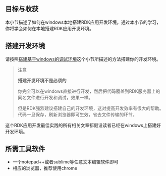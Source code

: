## 目标与收获

本小节描述了如何在windows本地搭建RDK应用开发环境。通过本小节的学习，你将学会如何在本地搭建RDK应用开发环境。


## 搭建开发环境

请按照[搭建基于windows的调试环境](/rdk_server/doc/manual.html#make-dev-env)这个小节所描述的方法搭建你的开发环境。

> 注意
> 
> **搭建开发环境不是必须的**
> 
> 你完全可以在windows直接进行开发，然后把代码覆盖到RDK服务器上的同名文件进行开发和调试，效果一样。
> 
> 但是RDK强烈建议搭建自己的开发环境，这对提高开发效率有很大的帮助。代码一旦保存，刷新浏览器即可生效，省去文件传输的环节。

这个RDK应用开发最佳实践的所有相关文章都假设读者已经在windows上搭建好开发环境。

## 所需工具软件

- 一个notepad++或者sublime等任意文本编辑软件即可
- 相应的浏览器，推荐使用chrome





<div title="第1步 搭建开发环境 - RDK应用开发最佳实践" id="__hidden__">
<script src="../utils/misc.js"></script>
</div>